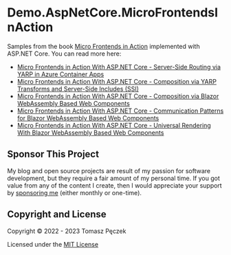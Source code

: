 # Demo.AspNetCore.MicroFrontendsInAction

Samples from the book [Micro Frontends in Action](https://www.manning.com/books/micro-frontends-in-action) implemented with ASP.NET Core. You can read more here:

- [Micro Frontends in Action With ASP.NET Core - Server-Side Routing via YARP in Azure Container Apps](https://www.tpeczek.com/2022/06/micro-frontends-in-action-with-aspnet.html)
- [Micro Frontends in Action With ASP.NET Core - Composition via YARP Transforms and Server-Side Includes (SSI)](https://www.tpeczek.com/2022/07/micro-frontends-in-action-with-aspnet.html)
- [Micro Frontends in Action With ASP.NET Core - Composition via Blazor WebAssembly Based Web Components](https://www.tpeczek.com/2022/08/micro-frontends-in-action-with-aspnet.html)
- [Micro Frontends in Action With ASP.NET Core - Communication Patterns for Blazor WebAssembly Based Web Components](https://www.tpeczek.com/2022/09/micro-frontends-in-action-with-aspnet.html)
- [Micro Frontends in Action With ASP.NET Core - Universal Rendering With Blazor WebAssembly Based Web Components](https://www.tpeczek.com/2022/10/micro-frontends-in-action-with-aspnet.html)

## Sponsor This Project

My blog and open source projects are result of my passion for software development, but they require a fair amount of my personal time. If you got value from any of the content I create, then I would appreciate your support by [sponsoring me](https://github.com/sponsors/tpeczek) (either monthly or one-time).

## Copyright and License

Copyright © 2022 - 2023 Tomasz Pęczek

Licensed under the [MIT License](https://github.com/tpeczek/Demo.AspNetCore.MicroFrontendsInAction/blob/master/LICENSE.md)